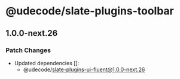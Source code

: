 # @udecode/slate-plugins-toolbar

## 1.0.0-next.26
### Patch Changes

- Updated dependencies []:
  - @udecode/slate-plugins-ui-fluent@1.0.0-next.26
